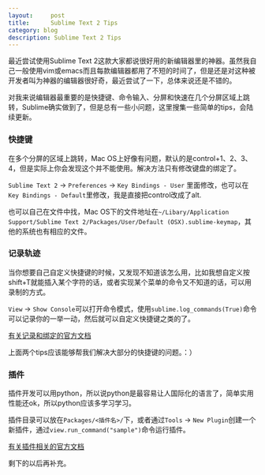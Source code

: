 ```yaml
---
layout:     post
title:      Sublime Text 2 Tips
category: blog
description: Sublime Text 2 Tips
---
```

最近尝试使用Sublime Text 2这款大家都说很好用的新编辑器里的神器。虽然我自己一般使用vim或emacs而且每款编辑器都用了不短的时间了，但是还是对这种被开发者叫为神器的编辑器很好奇，最近尝试了一下，总体来说还是不错的。

对我来说编辑器最重要的是快捷键、命令输入、分屏和快速在几个分屏区域上跳转，Sublime确实做到了，但是总有一些小问题，这里搜集一些简单的tips，会陆续更新。

### 快捷键

在多个分屏的区域上跳转，Mac OS上好像有问题，默认的是control+1、2、3、4，但是实际上你会发现这个并不能使用。解决方法只有修改键盘的绑定了。

`Sublime Text 2` -> `Preferences` -> `Key Bindings - User` 里面修改，也可以在`Key Bindings - Default`里修改，我是直接把control改成了alt.

也可以自己在文件中找，Mac OS下的文件地址在`~/Libary/Application Support/Sublime Text 2/Packages/User/Default (OSX).sublime-keymap`，其他的系统也有相应的文件。

### 记录轨迹

当你想要自己自定义快捷键的时候，又发现不知道该怎么用，比如我想自定义按shift+T就能插入某个字符的话，或者实现某个菜单的命令又不知道的话，可以用录制的方式。

`View` -> `Show Console`可以打开命令模式，使用`sublime.log_commands(True)`命令可以记录你的一举一动，然后就可以自定义快捷键之类的了。

[有关记录和绑定的官方文档](http://docs.sublimetext.info/en/latest/customization/key_bindings.html)

上面两个tips应该能够帮我们解决大部分的快捷键的问题。：）

### 插件

插件开发可以用python，所以说python是最容易让人国际化的语言了，简单实用性能还ok，所以python应该多学习学习。

插件目录可以放在`Packages/<插件名>/`下，或者通过`Tools` -> `New Plugin`创建一个新插件，通过`view.run_command("sample")`命令运行插件。

[有关插件相关的官方文档](http://docs.sublimetext.info/en/latest/extensibility/plugins.html)

剩下的以后再补充。